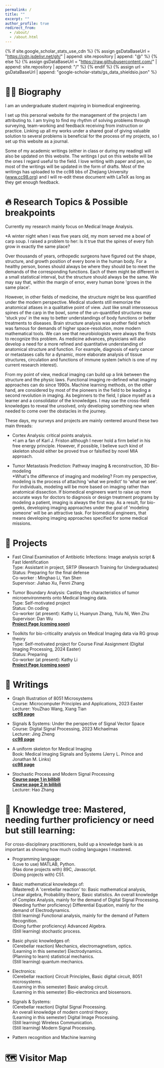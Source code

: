 ```yaml
---
permalink: /
title: ""
excerpt: ""
author_profile: true
redirect_from: 
  - /about/
  - /about.html
---
```


{% if site.google_scholar_stats_use_cdn %}
{% assign gsDataBaseUrl = "https://cdn.jsdelivr.net/gh/" | append: site.repository | append: "@" %}
{% else %}
{% assign gsDataBaseUrl = "https://raw.githubusercontent.com/" | append: site.repository | append: "/" %}
{% endif %}
{% assign url = gsDataBaseUrl | append: "google-scholar-stats/gs_data_shieldsio.json" %}

<span class='anchor' id='about-me'></span>

# 🧍‍♂️ Biography
I am an undergraduate student majoring in biomedical engineering. 

I set up this personal website for the management of the projects I am attributing to. I am trying to find my rhythm of solving problems through surveying, team-working and feedback receiving from instruction or practice. Linking up all my works under a shared goal of giving valuable solution to several problems is beneficial for the process of my projects, so I set up this website as a journal.

Some of my academic writings (either in class or during my reading) will also be updated on this website. The writings I put on this website will be the ones I regard useful to the field. I love writing with paper and pen, so most of the writings will be updated in the form of drafts. Most of the writings has uploaded to the cc98 bbs of Zhejiang University (www.cc98.org) and I will re-edit these document with LaTeX as long as they get enough feedback.

# 🔥 Research Topics & Possible breakpoints

Currently my research mainly focus on Medical Image Analysis. <br />

*A winter night when I was five years old, my mom served me a bowl of carp soup. I raised a problem to her: Is it true that the spines of every fish grow in exactly the same place? <br />

Over thousands of years, orthopedic surgeons have figured out the shape, structure, and growth position of every bone in the human body. For a healthy person, bones should always be where they should be to meet the demands of the corresponding functions. Each of them might be different in a small statistical interval, but the structure should always be the same. We may say that, within the margin of error, every human bone 'grows in the same place'. <br />

However, in other fields of medicine, the structure might be less quantified under the modern perspective. Medical students still memorize the anatomical atlases in a qualitative point of view. Just like small interosseous spines of the carp in the bowl, some of the un-quantified structures may 'stuck you' in the way to better understandings of body functions or better treatments to diseases. Brain structure analysis was another field which was famous for demands of higher space-resolution, more modern mathematical tools. We can see that neurobiologists were always the firsts to recognize this problem. As medicine advances, physicians will also develop a need for a more refined and quantitative understanding of anatomical structure and function. For example, diagnosis of early cancer or metastases calls for a dynamic, more elaborate analysis of tissue structures, circulation and functions of immune system (which is one of my current research interest). <br />

From my point of view, medical imaging can build up a link between the structure and the physic laws. Functional imaging re-defined what imaging approaches can do since 1990s. Machine learning methods, on the other hand, are considered by most of the pioneers in the field to be leading a second revolution in imaging. As beginners to the field, I place myself as a learner and a consolidator of the knowledges. I may use the cross-field knowledges to reveal the unsolved, only developing something new when needed to come over the obstacles in the journey. <br />

These days, my surveys and projects are mainly centered around these two main threads: <br />

- Cortex Analysis: critical points analysis.  <br />
  *I am a fan of Karl J. Friston although I never hold a firm belief in his free energy principle. However, if possible, I believe such kind of skeleton should either be proved true or falsified by novel MIA approach.  <br />
  
- Tumor Metastasis Prediction: Pathway imaging & reconstruction, 3D Bio-modeling  <br />
  *What's the difference of imaging and modeling? From my perspective, modeling is the process of attaching 'what we predict' to 'what we see'. For individuals, modeling will be more based on imaging rather than anatomical dissection. If biomedical engineers want to raise up more accurate ways for doctors to diagnosis or design treatment programs by modeling a patient, imaging is always the first way. As a result, for bio-geeks, developing imaging approaches under the goal of 'modeling someone' will be an attractive task. For biomedical engineers, that means developing imaging approaches specified for some medical missions.

# 📝 Projects
- Fast Clinal Examination of Antibiotic Infections: Image analysis script & Fast Identification <br />
  Type: Assistant in project, SRTP (Research Training for Undergraduates) <br />
  Status: Preparing for the final defense <br />
  Co-worker : Minghao Li, Yan Shen <br />
  Supervisor: Jiahao Xu, Fenni Zhang <br />

- Tumor Boundary Analysis: Casting the characteristics of tumor microenvironments onto Medical Imaging data. <br />
  Type: Self-motivated project <br />
  Status: On coding <br />
  Co-worker (at present): Kathy Li, Huanyun Zhang, Yulu Ni, Wen Zhu <br />
  Supervisor: Dan Wu <br />
  **[Project Page (coming soon)](https://BoundaryEstimator.github.io/)** <br />

- Toolkits for bio-criticality analysis on Medical Imaging data via RG group theory <br />
  Type: Self-motivated project for Course Final Assignment (Digital Imaging Processing, 2024 Easter) <br />
  Status: Preparing <br />
  Co-worker (at present): Kathy Li <br />
  **[Project Page (coming soon)](https://Bio-criticality-RGkit.github.io/)** <br />

# 📖 Writings
- Graph Illustration of 8051 Microsystems <br />
  Course: Microcomputer Principles and Applications, 2023 Easter <br />
  Lecturer: YouZhao Wang, Xiang Tian <br />
  **[cc98 page](https://www.cc98.org/)** <br />
- Signals & Systems: Under the perspective of Signal Vector Space <br />
  Course: Digital Signal Processing, 2023 Michaelmas <br />
  Lecturer: Jing Zheng <br />
  **[cc98 page](https://www.cc98.org/)** <br />
- A uniform skeleton for Medical Imaging <br />
  Book: Medical Imaging Signals and Systems (Jerry L. Prince and Jonathan M. Links) <br />
  **[cc98 page](https://www.cc98.org/)** <br />
  
- Stochastic Process and Modern Signal Processing <br />
  **[Course page 1 in bilibili](https://www.bilibili.com/video/BV1wj411k7Tj/?spm_id_from=333.337.search-card.all.click&vd_source=7b5afae343cc001dd31fbe5988ea0623)** <br />
  **[Course page 2 in bilibili](https://www.bilibili.com/video/BV1zw411c7PC/?spm_id_from=333.999.0.0&vd_source=7b5afae343cc001dd31fbe5988ea0623)** <br />
  Lecturer: Hao Zhang <br />

# 📖 Knowledge tree: Mastered, needing further proficiency or need but still learning:

For cross-disciplinary practitioners, build up a knowledge bank is as important as showing how much coding languages I mastered. <br />

- Programming language:   <br />
  (Love to use) MATLAB, Python.  <br />
  (Has done projects with) 89C, Javascript.  <br />
  (Doing projects with) C51.  <br />

- Basic mathematical knowledegs of: <br />
  (Mastered) A 'cerebellar reaction' to: Basic mathematical analysis, Linear algebra, Probability theory, Basic statistics. 
  An overall knowledge of Complex Analysis, mainly for the demand of Digital Signal Processing.  <br />
  (Needing further proficiency) Differential Equation, mainly for the demand of Electrodynamics.  <br />
  (Still learning) Functional analysis, mainly for the demand of Pattern Recognition.  <br />
  (Doing further proficiency) Advanced Algebra.  <br />
  (Still learning) stochastic process.  <br />
  
- Basic physic knowledges of:  <br />
  (Cerebellar reaction) Mechanics, electromagnetism, optics.  <br />
  (Learning in this semester) Electrodynamics. <br />
  (Planning to learn) statistical mechanics.  <br />
  (Still learning) quantum mechanics.  <br />
  
- Electronics:  <br />
  (Cerebellar reaction) Circuit Principles, Basic digital circuit, 8051 microsystems.  <br />
  (Learning in this semester)  Basic analog circuit.   <br />
  (Learning in this semester)  Bio-electronics and biosensors.   <br />

- Signals & Systems:  <br />
  (Cerebellar reaction) Digital Signal Processing. <br />
  An overall knowledge of modern control theory.  <br />
  (Learning in this semester)  Digital Image Processing.   <br />
  (Still learning)  Wireless Communication.   <br />
  (Still learning)  Modern Signal Processing.   <br />

- Pattern recognition and Machine learning    <br />
  
# 🗺️ Visitor Map
<script type="text/javascript" src="//rf.revolvermaps.com/0/0/6.js?i=54e0ojatafc&amp;m=7&amp;c=e63100&amp;cr1=ffffff&amp;f=arial&amp;l=0&amp;bv=90&amp;lx=-420&amp;ly=420&amp;hi=20&amp;he=7&amp;hc=a8ddff&amp;rs=80" async="async"></script>
